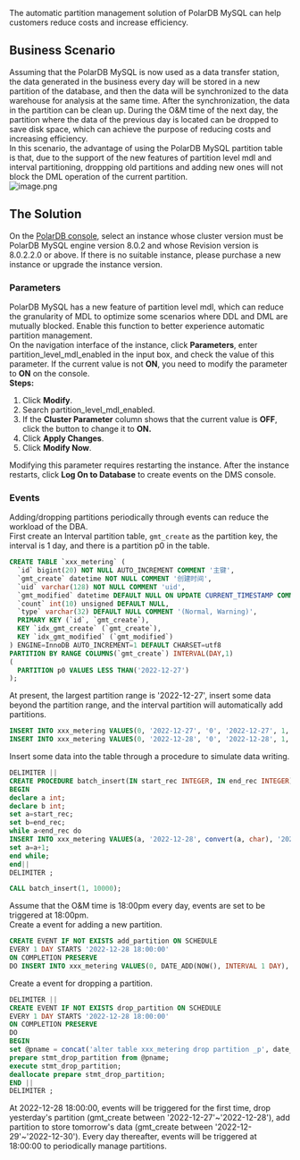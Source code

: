 The automatic partition management solution of PolarDB MySQL can help customers reduce costs and increase efficiency.
<a name="hP4Mc"></a>
## Business Scenario
Assuming that the PolarDB MySQL is now used as a data transfer station, the data generated in the business every day will be stored in a new partition of the database, and then the data will be synchronized to the data warehouse for analysis at the same time. After the synchronization, the data in the partition can be clean up. During the O&M time of the next day, the partition where the data of the previous day is located can be dropped to save disk space, which can achieve the purpose of reducing costs and increasing efficiency.<br />In this scenario, the advantage of using the PolarDB MySQL partition table is that, due to the support of the new features of partition level mdl and interval partitioning, droppping old partitions and adding new ones will not block the DML operation of the current partition.<br />![image.png](https://intranetproxy.alipay.com/skylark/lark/0/2022/png/221080/1672284218593-741acd27-e685-4898-adbb-fe17e90354c4.png#clientId=ub7df047b-4c00-4&crop=0&crop=0&crop=1&crop=1&from=paste&height=645&id=u9b51b0f9&margin=%5Bobject%20Object%5D&name=image.png&originHeight=1290&originWidth=2126&originalType=binary&ratio=1&rotation=0&showTitle=false&size=771421&status=done&style=none&taskId=u318de479-eab7-40d4-8682-8f7297bb3ae&title=&width=1063)
<a name="BfKoy"></a>
## The Solution
On the [PolarDB console](https://polardb.console.aliyun.com/), select an instance whose cluster version must be PolarDB MySQL engine version 8.0.2 and whose Revision version is 8.0.2.2.0 or above. If there is no suitable instance, please purchase a new instance or upgrade the instance version.
<a name="bm6RF"></a>
### Parameters
PolarDB MySQL has a new feature of partition level mdl, which can reduce the granularity of MDL to optimize some scenarios where DDL and DML are mutually blocked. Enable this function to better experience automatic partition management.<br />On the navigation interface of the instance, click **Parameters**, enter partition_level_mdl_enabled in the input box, and check the value of this parameter. If the current value is not **ON**, you need to modify the parameter to **ON** on the console.<br />**Steps:**

1. Click **Modify**.
2. Search partition_level_mdl_enabled.
3. If the **Cluster Parameter** column shows that the current value is **OFF**, click the button to change it to **ON.**
4. Click **Apply Changes**.
5.  Click **Modify Now**.

Modifying this parameter requires restarting the instance. After the instance restarts, click **Log On to Database** to create events on the DMS console.
<a name="hfpEM"></a>
### Events
Adding/dropping partitions periodically through events can reduce the workload of the DBA.<br />First create an Interval partition table, `gmt_create` as the partition key, the interval is 1 day, and there is a partition p0 in the table.
```sql
CREATE TABLE `xxx_metering` (
  `id` bigint(20) NOT NULL AUTO_INCREMENT COMMENT '主键',
  `gmt_create` datetime NOT NULL COMMENT '创建时间',
  `uid` varchar(128) NOT NULL COMMENT 'uid',
  `gmt_modified` datetime DEFAULT NULL ON UPDATE CURRENT_TIMESTAMP COMMENT 'modified time',
  `count` int(10) unsigned DEFAULT NULL,
  `type` varchar(32) DEFAULT NULL COMMENT '(Normal, Warning)',
  PRIMARY KEY (`id`, `gmt_create`),
  KEY `idx_gmt_create` (`gmt_create`),
  KEY `idx_gmt_modified` (`gmt_modified`)
) ENGINE=InnoDB AUTO_INCREMENT=1 DEFAULT CHARSET=utf8
PARTITION BY RANGE COLUMNS(`gmt_create`) INTERVAL(DAY,1)
(
  PARTITION p0 VALUES LESS THAN('2022-12-27')
);
```
At present, the largest partition range is '2022-12-27', insert some data beyond the partition range, and the interval partition will automatically add partitions.
```sql
INSERT INTO xxx_metering VALUES(0, '2022-12-27', '0', '2022-12-27', 1, 'Normal');
INSERT INTO xxx_metering VALUES(0, '2022-12-28', '0', '2022-12-28', 1, 'Normal');
```
Insert some data into the table through a procedure to simulate data writing.
```sql
DELIMITER ||
CREATE PROCEDURE batch_insert(IN start_rec INTEGER, IN end_rec INTEGER)
BEGIN
declare a int;
declare b int;
set a=start_rec;
set b=end_rec;
while a<end_rec do
INSERT INTO xxx_metering VALUES(a, '2022-12-28', convert(a, char), '2022-12-28', 1, 'Normal');
set a=a+1;
end while;
end||
DELIMITER ;

CALL batch_insert(1, 10000);
```
Assume that the O&M time is 18:00pm every day, events are set to be triggered at 18:00pm.<br />Create a event for adding a new partition.
```sql
CREATE EVENT IF NOT EXISTS add_partition ON SCHEDULE
EVERY 1 DAY STARTS '2022-12-28 18:00:00'
ON COMPLETION PRESERVE
DO INSERT INTO xxx_metering VALUES(0, DATE_ADD(NOW(), INTERVAL 1 DAY), 0, DATE_ADD(NOW(), INTERVAL 1 DAY), 1, 'Normal');
```
Create a event for dropping a partition.
```sql
DELIMITER ||
CREATE EVENT IF NOT EXISTS drop_partition ON SCHEDULE
EVERY 1 DAY STARTS '2022-12-28 18:00:00'
ON COMPLETION PRESERVE
DO
BEGIN
set @pname = concat('alter table xxx_metering drop partition _p', date_format(curdate(), '%Y%m%d000000'));
prepare stmt_drop_partition from @pname;
execute stmt_drop_partition;
deallocate prepare stmt_drop_partition;
END ||
DELIMITER ;
```
At 2022-12-28 18:00:00, events will be triggered for the first time, drop yesterday's partition (gmt_create between '2022-12-27'~'2022-12-28'), add partition to store tomorrow's data (gmt_create between '2022-12-29'~'2022-12-30'). Every day thereafter, events will be triggered at 18:00:00 to periodically manage partitions.
